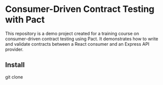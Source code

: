 # Consumer-Driven Contract Testing with Pact

This repository is a demo project created for a training course on consumer-driven contract testing using Pact.
It demonstrates how to write and validate contracts between a React consumer and an Express API provider.

## Install
git clone 